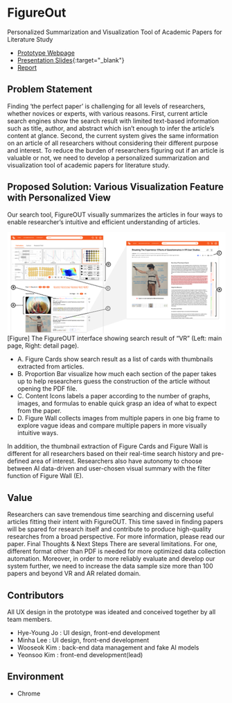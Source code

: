 # FigureOut
Personalized Summarization and Visualization Tool of Academic Papers for Literature Study

* [Prototype Webpage](https://hyeyoungjo.github.io/FigureOut/)
* [Presentation Slides](https://www.figma.com/proto/WMHtTZlzMnwpZYeUYZaXo6/%EB%94%94%ED%94%84?node-id=182%3A2485){:target="_blank"}
* [Report](https://drive.google.com/file/d/1jQnKCj7O1-yU6LaByNU9jDwdxGZYREYd/view?usp=sharing)

## Problem Statement
Finding ‘the perfect paper’ is challenging for all levels of researchers, whether novices or experts, with various
reasons. First, current article search engines show the search result with limited text-based information such as
title, author, and abstract which isn’t enough to infer the article’s content at glance. Second, the current system
gives the same information on an article of all researchers without considering their different purpose and
interest. To reduce the burden of researchers figuring out if an article is valuable or not, we need to develop a
personalized summarization and visualization tool of academic papers for literature study.

## Proposed Solution: Various Visualization Feature with Personalized View
Our search tool, FigureOUT visually summarizes the articles in four ways to enable researcher’s intuitive and
efficient understanding of articles.

![The FigureOUT interface showing search result of “VR” (Left: main page, Right: detail page).](/img/explain.png)
[Figure] The FigureOUT interface showing search result of “VR” (Left: main page, Right: detail page).

  * A. Figure Cards show search result as a list of cards with thumbnails extracted from articles.
  * B. Proportion Bar visualize how much each section of the paper takes up to help researchers guess the
construction of the article without opening the PDF file.
  * C. Content Icons labels a paper according to the number of graphs, images, and formulas to enable quick
grasp an idea of what to expect from the paper.
  * D. Figure Wall collects images from multiple papers in one big frame to explore vague ideas and compare
multiple papers in more visually intuitive ways.

In addition, the thumbnail extraction of Figure Cards and Figure Wall is different for all researchers based on
their real-time search history and pre-defined area of interest. Researchers also have autonomy to choose
between AI data-driven and user-chosen visual summary with the filter function of Figure Wall (E).

## Value
Researchers can save tremendous time searching and discerning useful articles fitting their intent with
FigureOUT. This time saved in finding papers will be spared for research itself and contribute to produce
high-quality researches from a broad perspective. For more information, please read our paper.
Final Thoughts & Next Steps
There are several limitations. For one, different format other than PDF is needed for more optimized data
collection automation. Moreover, in order to more reliably evaluate and develop our system further, we need to
increase the data sample size more than 100 papers and beyond VR and AR related domain.

## Contributors
All UX design in the prototype was ideated and conceived together by all team members.
* Hye-Young Jo : UI design, front-end development
* Minha Lee : UI design, front-end development
* Wooseok Kim : back-end data management and fake AI models
* Yeonsoo Kim : front-end development(lead)

## Environment
* Chrome
